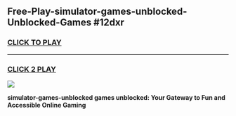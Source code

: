 
## Free-Play-simulator-games-unblocked-Unblocked-Games #12dxr
<h3>
<a href="https://news.freeplayer.one?title=simulator-games-unblocked&ref=8M">CLICK TO PLAY</a></h3>
<hr>

<h3>
<a href="https://news.freeplayer.one?title=simulator-games-unblocked&ref=8M">CLICK 2 PLAY</a>
  
</h3>

<a href="https://news.freeplayer.one?title=simulator-games-unblocked&ref=8M"><img src="https://clearcache.store/games.png"></a>


**simulator-games-unblocked games unblocked: Your Gateway to Fun and Accessible Online Gaming**
